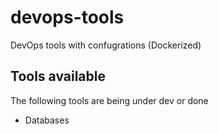 # devops-tools
DevOps tools with confugrations (Dockerized)
## Tools available
The following tools are being under dev or done
- Databases
